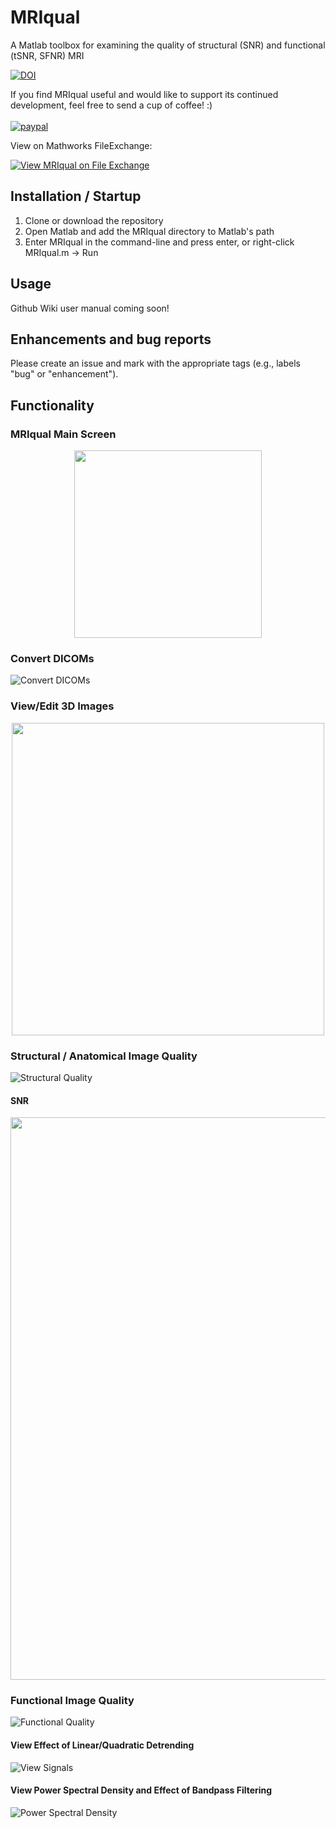 # MRIqual
A Matlab toolbox for examining the quality of structural (SNR) and functional (tSNR, SFNR) MRI

[![DOI](https://zenodo.org/badge/250957318.svg)](https://zenodo.org/badge/latestdoi/250957318)

If you find MRIqual useful and would like to support its continued development, feel free to send a cup of coffee! :) <br><br>
[![paypal](https://www.paypalobjects.com/en_US/i/btn/btn_donateCC_LG.gif)](https://paypal.me/ElliotLayden?locale.x=en_US)

View on Mathworks FileExchange:

[![View MRIqual on File Exchange](https://www.mathworks.com/matlabcentral/images/matlab-file-exchange.svg)](https://www.mathworks.com/matlabcentral/fileexchange/74807-mriqual)

## Installation / Startup
1. Clone or download the repository
2. Open Matlab and add the MRIqual directory to Matlab's path
3. Enter MRIqual in the command-line and press enter, or right-click MRIqual.m -> Run

## Usage
Github Wiki user manual coming soon!

## Enhancements and bug reports
Please create an issue and mark with the appropriate tags (e.g., labels "bug" or "enhancement").

## Functionality
### MRIqual Main Screen
<p align="middle"><img align="middle" src="https://github.com/elayden/MRIqual/blob/master/screens/0_MRIqual_main.jpg" width="300"/> </p>    

### Convert DICOMs
![Convert DICOMs](https://github.com/elayden/MRIqual/blob/master/screens/1_MRIqual_convert_dicoms.jpg)

### View/Edit 3D Images
<p align="middle"><img align="middle" src="https://github.com/elayden/MRIqual/blob/master/screens/2_MRIqual_view_edit.jpg" width="500"  />  </p>                                                                                                               

### Structural / Anatomical Image Quality
![Structural Quality](https://github.com/elayden/MRIqual/blob/master/screens/3_MRIqual_structural_quality.jpg)

#### SNR
<p align="middle"><img align="middle" src="https://github.com/elayden/MRIqual/blob/master/screens/3C_MRIqual_SNR_mosaic.png" width="900"  />  </p>       

### Functional Image Quality
![Functional Quality](https://github.com/elayden/MRIqual/blob/master/screens/4_MRIqual_functional_quality.jpg)

#### View Effect of Linear/Quadratic Detrending
![View Signals](https://github.com/elayden/MRIqual/blob/master/screens/5_MRIqual_detrending.jpg)

#### View Power Spectral Density and Effect of Bandpass Filtering 
![Power Spectral Density](https://github.com/elayden/MRIqual/blob/master/screens/6_MRIqual_power_spectral_density.jpg)
